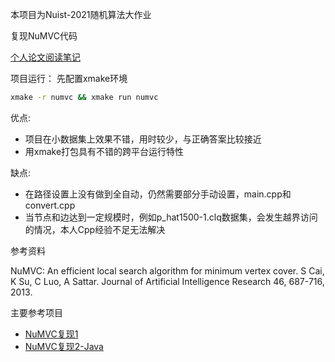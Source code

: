 本项目为Nuist-2021随机算法大作业

复现NuMVC代码

[个人论文阅读笔记](https://lab.moguw.top/post/NuMVC的复现/)

项目运行：
先配置xmake环境

```bash
xmake -r numvc && xmake run numvc
```

优点:
* 项目在小数据集上效果不错，用时较少，与正确答案比较接近
* 用xmake打包具有不错的跨平台运行特性

缺点:
* 在路径设置上没有做到全自动，仍然需要部分手动设置，main.cpp和convert.cpp
* 当节点和边达到一定规模时，例如p_hat1500-1.clq数据集，会发生越界访问的情况，本人Cpp经验不足无法解决


参考资料

NuMVC: An efficient local search algorithm for minimum vertex cover. S Cai, K Su, C Luo, A Sattar. Journal of Artificial Intelligence Research 46, 687-716, 2013.

主要参考项目
* [NuMVC复现1](https://github.com/Zachary-ZS/MaxClique/tree/master)
* [NuMVC复现2-Java](https://github.com/csayogesh/NuMVC)
